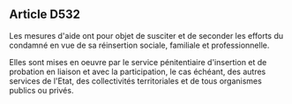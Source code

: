 Article D532
----
Les mesures d'aide ont pour objet de susciter et de seconder les efforts du
condamné en vue de sa réinsertion sociale, familiale et professionnelle.

Elles sont mises en oeuvre par le service pénitentiaire d'insertion et de
probation en liaison et avec la participation, le cas échéant, des autres
services de l'Etat, des collectivités territoriales et de tous organismes
publics ou privés.
